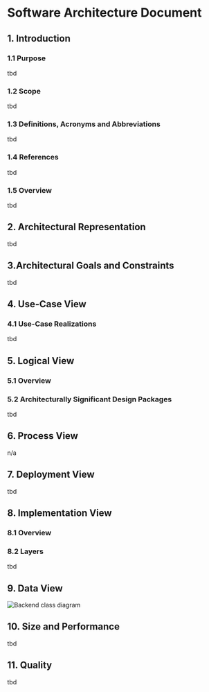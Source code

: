 ﻿
# Software Architecture Document


## 1. Introduction 
### 1.1 Purpose
tbd
### 1.2 Scope
tbd
### 1.3 Definitions, Acronyms and Abbreviations
tbd
### 1.4 References
tbd
### 1.5 Overview
tbd
## 2. Architectural Representation
tbd
## 3.Architectural Goals and Constraints 
tbd
## 4. Use-Case View 
### 4.1 Use-Case Realizations
tbd
## 5. Logical View
### 5.1 Overview
### 5.2 Architecturally Significant Design Packages
tbd
## 6. Process View
n/a

## 7. Deployment View
tbd
## 8. Implementation View
### 8.1 Overview
### 8.2 Layers
tbd
## 9. Data View
![Backend class diagram](https://github.com/placetobeer/ptb-documentation/blob/master/classDiagram.png)
## 10. Size and Performance
tbd

## 11. Quality
tbd
